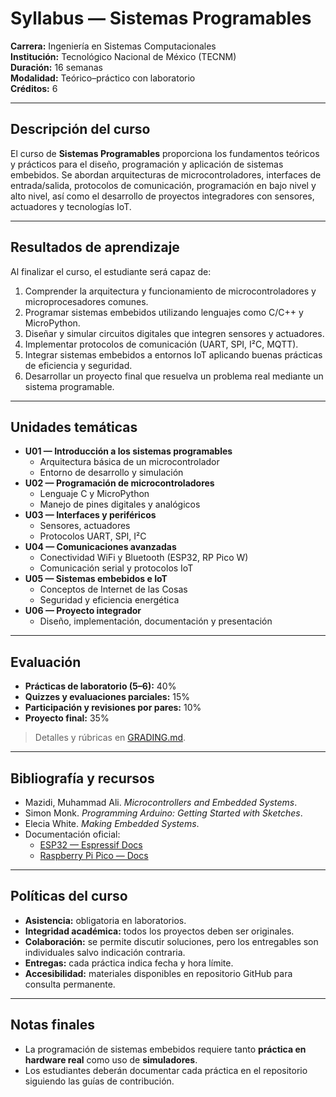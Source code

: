 # Syllabus — Sistemas Programables

**Carrera:** Ingeniería en Sistemas Computacionales  
**Institución:** Tecnológico Nacional de México (TECNM)  
**Duración:** 16 semanas  
**Modalidad:** Teórico–práctico con laboratorio  
**Créditos:** 6

---

## Descripción del curso

El curso de **Sistemas Programables** proporciona los fundamentos teóricos y prácticos para el diseño, programación y aplicación de sistemas embebidos. Se abordan arquitecturas de microcontroladores, interfaces de entrada/salida, protocolos de comunicación, programación en bajo nivel y alto nivel, así como el desarrollo de proyectos integradores con sensores, actuadores y tecnologías IoT.

---

## Resultados de aprendizaje

Al finalizar el curso, el estudiante será capaz de:

1. Comprender la arquitectura y funcionamiento de microcontroladores y microprocesadores comunes.
2. Programar sistemas embebidos utilizando lenguajes como C/C++ y MicroPython.
3. Diseñar y simular circuitos digitales que integren sensores y actuadores.
4. Implementar protocolos de comunicación (UART, SPI, I²C, MQTT).
5. Integrar sistemas embebidos a entornos IoT aplicando buenas prácticas de eficiencia y seguridad.
6. Desarrollar un proyecto final que resuelva un problema real mediante un sistema programable.

---

## Unidades temáticas

- **U01 — Introducción a los sistemas programables**
  - Arquitectura básica de un microcontrolador
  - Entorno de desarrollo y simulación
- **U02 — Programación de microcontroladores**
  - Lenguaje C y MicroPython
  - Manejo de pines digitales y analógicos
- **U03 — Interfaces y periféricos**
  - Sensores, actuadores
  - Protocolos UART, SPI, I²C
- **U04 — Comunicaciones avanzadas**
  - Conectividad WiFi y Bluetooth (ESP32, RP Pico W)
  - Comunicación serial y protocolos IoT
- **U05 — Sistemas embebidos e IoT**
  - Conceptos de Internet de las Cosas
  - Seguridad y eficiencia energética
- **U06 — Proyecto integrador**
  - Diseño, implementación, documentación y presentación

---

## Evaluación

- **Prácticas de laboratorio (5–6):** 40%  
- **Quizzes y evaluaciones parciales:** 15%  
- **Participación y revisiones por pares:** 10%  
- **Proyecto final:** 35%  

> Detalles y rúbricas en [GRADING.md](./GRADING.md).

---

## Bibliografía y recursos

- Mazidi, Muhammad Ali. *Microcontrollers and Embedded Systems*.
- Simon Monk. *Programming Arduino: Getting Started with Sketches*.
- Elecia White. *Making Embedded Systems*.
- Documentación oficial:
  - [ESP32 — Espressif Docs](https://docs.espressif.com/)
  - [Raspberry Pi Pico — Docs](https://www.raspberrypi.com/documentation/microcontrollers/)

---

## Políticas del curso

- **Asistencia:** obligatoria en laboratorios.
- **Integridad académica:** todos los proyectos deben ser originales.
- **Colaboración:** se permite discutir soluciones, pero los entregables son individuales salvo indicación contraria.
- **Entregas:** cada práctica indica fecha y hora límite.
- **Accesibilidad:** materiales disponibles en repositorio GitHub para consulta permanente.

---

## Notas finales

- La programación de sistemas embebidos requiere tanto **práctica en hardware real** como uso de **simuladores**.  
- Los estudiantes deberán documentar cada práctica en el repositorio siguiendo las guías de contribución.

